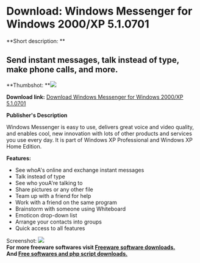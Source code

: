 # Download: Windows Messenger for Windows 2000/XP 5.1.0701

**Short description: **

## Send instant messages, talk instead of type, make phone calls, and more.

  
**Thumbshot: **![](http://www.freewarefiles.com/screenshot/winmessenger_md.gif)   
  
**Download link:** [Download Windows Messenger for Windows 2000/XP 5.1.0701](http://freesoftwares.boysofts.com/Windows-Messenger-For-Windows-XP_program_13619.html)  
  

**Publisher's Description**  
  

Windows Messenger is easy to use, delivers great voice and video quality, and
enables cool, new innovation with lots of other products and services you use
every day. It is part of Windows XP Professional and Windows XP Home Edition.

**Features:**

  * See whoA's online and exchange instant messages 
  * Talk instead of type 
  * See who youA're talking to 
  * Share pictures or any other file 
  * Team up with a friend for help 
  * Work with a friend on the same program 
  * Brainstorm with someone using Whiteboard 
  * Emoticon drop-down list 
  * Arrange your contacts into groups 
  * Quick access to all features 

  
  
Screenshot: ![](http://www.freewarefiles.com/screenshot/winmessenger.gif)  
**For more freeware softwares visit [Freeware software downloads.](http://freesoftwares.boysofts.com/)**   
**And [Free softwares and php script downloads.](http://www.boysofts.com/)**

